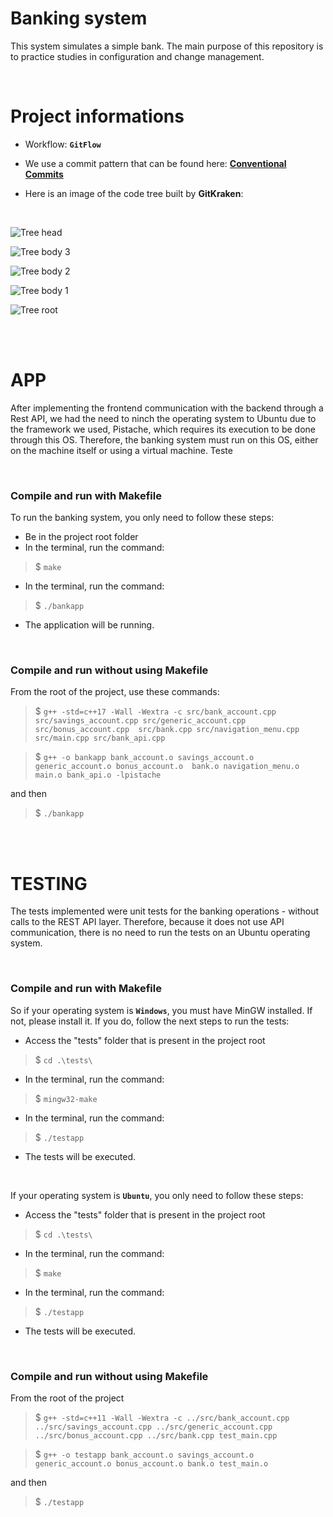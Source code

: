 # Banking system
This system simulates a simple bank. The main purpose of this repository is to practice studies in configuration and change management.

<br>

# Project informations
- Workflow: **`GitFlow`**

- We use a commit pattern that can be found here: [**Conventional Commits**](https://www.conventionalcommits.org/en/v1.0.0/)

- Here is an image of the code tree built by **GitKraken**:

<br>

![Tree head](./images/photo1.jpeg)

![Tree body 3](./images/photo2.jpeg)

![Tree body 2](./images/photo3.jpeg)

![Tree body 1](./images/photo4.jpeg)

![Tree root](./images/photo5.jpeg)

<br>
<br>

# APP
After implementing the frontend communication with the backend through a Rest API, we had the need to ninch the operating system to Ubuntu due to the framework we used, Pistache, which requires its execution to be done through this OS. Therefore, the banking system must run on this OS, either on the machine itself or using a virtual machine. Teste

<br>

### **Compile and run with Makefile**
To run the banking system, you only need to follow these steps:
<!-- - Be using Ubuntu operating system -->
- Be in the project root folder
- In the terminal, run the command:
> $ `make`
- In the terminal, run the command:
> $ `./bankapp`
- The application will be running.

<br>

### **Compile and run without using Makefile**
<!-- If you are using the Ubuntu operating system, go to the project directory. -->

From the root of the project, use these commands:

> $ `g++ -std=c++17 -Wall -Wextra -c src/bank_account.cpp src/savings_account.cpp src/generic_account.cpp src/bonus_account.cpp  src/bank.cpp src/navigation_menu.cpp src/main.cpp src/bank_api.cpp`

> $ `g++ -o bankapp bank_account.o savings_account.o generic_account.o bonus_account.o  bank.o navigation_menu.o main.o bank_api.o -lpistache`

and then

> $ `./bankapp`

<br>
<br>

# TESTING
The tests implemented were unit tests for the banking operations - without calls to the REST API layer. Therefore, because it does not use API communication, there is no need to run the tests on an Ubuntu operating system.

<br>


### **Compile and run with Makefile**
So if your operating system is **`Windows`**, you must have MinGW installed.
If not, please install it.
If you do, follow the next steps to run the tests:
- Access the "tests" folder that is present in the project root
> $ `cd .\tests\`
- In the terminal, run the command:
> $ `mingw32-make`
- In the terminal, run the command:
> $ `./testapp`
- The tests will be executed.

<br>

If your operating system is **`Ubuntu`**, you only need to follow these steps:
- Access the "tests" folder that is present in the project root
> $ `cd .\tests\`
- In the terminal, run the command:
> $ `make`
- In the terminal, run the command:
> $ `./testapp`
- The tests will be executed.

<br>

### **Compile and run without using Makefile**
From the root of the project

> $ `g++ -std=c++11 -Wall -Wextra -c ../src/bank_account.cpp ../src/savings_account.cpp ../src/generic_account.cpp ../src/bonus_account.cpp ../src/bank.cpp test_main.cpp`

> $ `g++ -o testapp bank_account.o savings_account.o generic_account.o bonus_account.o bank.o test_main.o`

and then

> $ `./testapp`